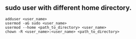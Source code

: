 ## sudo user with different home directory.

```
adduser <user_name>
usermod -aG sudo <user_name>
usermod --home <path_to_directory> <user_name>
chown -R <user_name>:<user_name> <path_to_directory>
